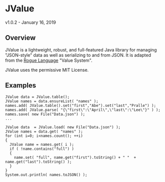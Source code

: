 # JValue
v1.0.2 - January 16, 2019

## Overview
JValue is a lightweight, robust, and full-featured Java library for managing "JSON-style" data as well as serializing to and from JSON. It is adapted from the [Rogue Language](https://github.com/AbePralle/Rogue) "Value System".

JValue uses the permissive MIT License.

## Examples
    JValue data = JValue.table();
    JValue names = data.ensureList( "names" );
    names.add( JValue.table().set("first","Abe").set("last","Pralle") );
    names.add( JValue.parse( "{\"first\":\"April\",\"last\":\"Lee\"}" ) );
    names.save( new File("Data.json") );
    ...

    JValue data  = JValue.load( new File("Data.json") );
    JValue names = data.get( "names" );
    for (int i=0; i<names.count(); ++i)
    {
      JValue name = names.get( i );
      if ( !name.contains("full") )
      {
        name.set( "full", name.get("first").toString() + " "  + name.get("last").toString() );
      }
    }
    System.out.println( names.toJSON() );

